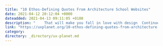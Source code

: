 ```yaml
---
title: "10 Ethos-Defining Quotes From Architecture School Websites"
date: 2021-04-12 20:12:04 +0000
dateadded: 2021-04-13 09:11:05 +0100
description: "    That will make you fall in love with design  Continue reading on UX Planet »  "
link: "https://uxplanet.org/10-ethos-defining-quotes-from-architecture-school-websites-99b19140326?source=rss----819cc2aaeee0---4"
category:
directory: _directory/ux-planet.md
---
```


